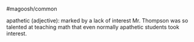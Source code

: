 #magoosh/common

apathetic (adjective): marked by a lack of interest 
Mr. Thompson was so talented at teaching math that even normally apathetic students took interest. 
